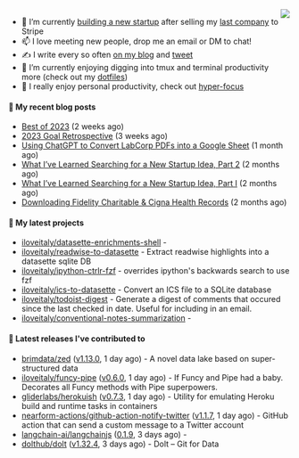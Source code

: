 <img align="right" src="https://github-readme-stats.vercel.app/api?username=iloveitaly&show_icons=true&text_color=718096&hide_title=true"/>

- 🔭 I’m currently [building a new startup](https://mikebian.co/bye-stripe-on-to-the-next-adventure/) after selling my [last company](https://suitesync.io) to Stripe
- 📫 I love meeting new people, drop me an email or DM to chat!
- ✍️ I write every so often [on my blog](http://mikebian.co/) and [tweet](https://twitter.com/mike_bianco)
- 🌱 I’m currently enjoying digging into tmux and terminal productivity more (check out my [dotfiles](https://github.com/iloveitaly/dotfiles))
- 💬 I really enjoy personal productivity, check out [hyper-focus](https://github.com/iloveitaly/hyper-focus)

#### 📜 My recent blog posts


- [Best of 2023](https://mikebian.co/best-of-2023/) (2 weeks ago)
- [2023 Goal Retrospective](https://mikebian.co/2023-goal-retrospective/) (3 weeks ago)
- [Using ChatGPT to Convert LabCorp PDFs into a Google Sheet](https://mikebian.co/using-chatgpt-to-convert-labcorp-pdfs-into-a-google-sheet/) (1 month ago)
- [What I’ve Learned Searching for a New Startup Idea, Part 2](https://mikebian.co/what-ive-learned-searching-for-a-new-startup-idea-part-2/) (2 months ago)
- [What I’ve Learned Searching for a New Startup Idea, Part I](https://mikebian.co/what-ive-learned-searching-for-a-new-startup-idea-part-i/) (2 months ago)
- [Downloading Fidelity Charitable &amp; Cigna Health Records](https://mikebian.co/downloading-fidelity-charitable-cigna-health-records/) (2 months ago)

#### 🌱 My latest projects


- [iloveitaly/datasette-enrichments-shell](https://github.com/iloveitaly/datasette-enrichments-shell) - 
- [iloveitaly/readwise-to-datasette](https://github.com/iloveitaly/readwise-to-datasette) - Extract readwise highlights into a datasette sqlite DB
- [iloveitaly/ipython-ctrlr-fzf](https://github.com/iloveitaly/ipython-ctrlr-fzf) - overrides ipython&#39;s backwards search to use fzf
- [iloveitaly/ics-to-datasette](https://github.com/iloveitaly/ics-to-datasette) - Convert an ICS file to a SQLite database
- [iloveitaly/todoist-digest](https://github.com/iloveitaly/todoist-digest) - Generate a digest of comments that occured since the last checked in date. Useful for including in an email.
- [iloveitaly/conventional-notes-summarization](https://github.com/iloveitaly/conventional-notes-summarization) - 

#### 🔭 Latest releases I've contributed to


- [brimdata/zed](https://github.com/brimdata/zed) ([v1.13.0](https://github.com/brimdata/zed/releases/tag/v1.13.0), 1 day ago) - A novel data lake based on super-structured data
- [iloveitaly/funcy-pipe](https://github.com/iloveitaly/funcy-pipe) ([v0.6.0](https://github.com/iloveitaly/funcy-pipe/releases/tag/v0.6.0), 1 day ago) - If Funcy and Pipe had a baby. Decorates all Funcy methods with Pipe superpowers.
- [gliderlabs/herokuish](https://github.com/gliderlabs/herokuish) ([v0.7.3](https://github.com/gliderlabs/herokuish/releases/tag/v0.7.3), 1 day ago) - Utility for emulating Heroku build and runtime tasks in containers
- [nearform-actions/github-action-notify-twitter](https://github.com/nearform-actions/github-action-notify-twitter) ([v1.1.7](https://github.com/nearform-actions/github-action-notify-twitter/releases/tag/v1.1.7), 1 day ago) - GitHub action that can send a custom message to a Twitter account
- [langchain-ai/langchainjs](https://github.com/langchain-ai/langchainjs) ([0.1.9](https://github.com/langchain-ai/langchainjs/releases/tag/0.1.9), 3 days ago) - 
- [dolthub/dolt](https://github.com/dolthub/dolt) ([v1.32.4](https://github.com/dolthub/dolt/releases/tag/v1.32.4), 3 days ago) - Dolt – Git for Data
